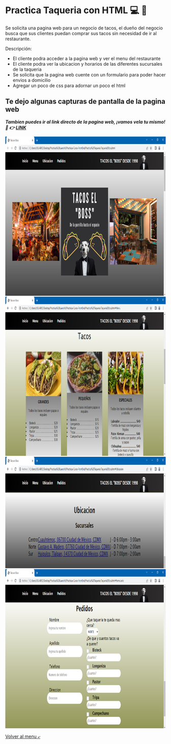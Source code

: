 # Practica Taqueria con HTML :computer: :taco:
Se solicita una pagina web para un negocio de tacos, el dueño del negocio busca que sus clientes puedan
comprar sus tacos sin necesidad de ir al restaurante.

Descripción:

- El cliente podra acceder a la pagina web y ver el menu del restaurante
- El cliente podra ver la ubicacion y horarios de las diferentes sucursales de la taqueria
- Se solicita que la pagina web cuente con un formulario para poder hacer envios a domicilio
- Agregar un poco de css para adornar un poco el html

## Te dejo algunas capturas de pantalla de la pagina web

***Tambien puedes ir al link directo de la pagina web, ¡vamos vela tu mismo! :eyes: :point_right: [LINK](https://charliecrown.github.io/Taqueria/)***

<img src="./Img/cap1.PNG" alt="Inicio" height="500">
<img src="./Img/cap2.PNG" alt="Menu" height="500">
<img src="./Img/cap3.PNG" alt="Ubicacion" height="350">
<img src="./Img/cap4.PNG" alt="Formulario" height="500">

[Volver al menu &ldca;](../README.md "Regresar a página principal")